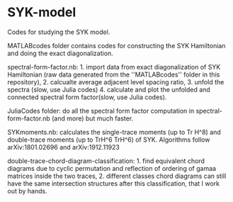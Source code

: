 # SYK-model
Codes for studying the SYK model.

MATLABcodes folder contains codes for constructing the SYK Hamiltonian and doing the exact diagonalization.

spectral-form-factor.nb: 
    1. import data from exact diagonalization of SYK Hamiltonian (raw data generated from the ''MATLABcodes'' folder in this                      repository),
    2. calcualte average adjacent level spacing ratio,
    3. unfold the spectra (slow, use Julia codes)
    4. calculate and plot the unfolded and connected spectral form factor(slow, use Julia codes). 
    
JuliaCodes folder: do all the spectral form factor computation in spectral-form-factor.nb (and more) but much faster.

SYKmoments.nb: calculates the single-trace moments (up to Tr H^8) and double-trace moments (up to TrH^6 TrH^6) of SYK. Algorithms follow arXiv:1801.02696 and arXiv:1912.11923


double-trace-chord-diagram-classification: 
    1. find equivalent chord diagrams due to cyclic permutation and reflection of ordering of gamaa matrices inside the two traces,
    2. different classes chord diagrams can still have the same intersection structures after this classification, that I    work out by hands.
